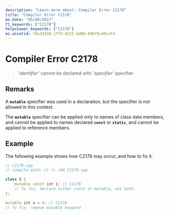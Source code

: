 ```yaml
---
description: "Learn more about: Compiler Error C2178"
title: "Compiler Error C2178"
ms.date: "05/08/2017"
f1_keywords: ["C2178"]
helpviewer_keywords: ["C2178"]
ms.assetid: 79a14158-17f3-4221-bd06-9d675c49cef4
---
```

# Compiler Error C2178

> '*identifier*' cannot be declared with '*specifier*' specifier

## Remarks

A **`mutable`** specifier was used in a declaration, but the specifier is not allowed in this context.

The **`mutable`** specifier can be applied only to names of class data members, and cannot be applied to names declared **`const`** or **`static`**, and cannot be applied to reference members.

## Example

The following example shows how C2178 may occur, and how to fix it.

```cpp
// C2178.cpp
// compile with: cl /c /W4 C2178.cpp

class S {
    mutable const int i; // C2178
    // To fix, declare either const or mutable, not both.
};

mutable int x = 4; // C2178
// To fix, remove mutable keyword
```
